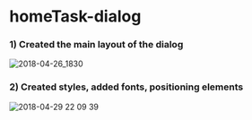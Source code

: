 # homeTask-dialog

### 1) Created the main layout of the dialog
![2018-04-26_1830](https://user-images.githubusercontent.com/37981601/39315696-f9f90478-497f-11e8-8e14-d0710392ef56.png)

### 2) Created styles, added fonts, positioning elements 

![2018-04-29 22 09 39](https://user-images.githubusercontent.com/37981601/39410045-180d9e0c-4bfa-11e8-832b-cd9193473a7d.png)
